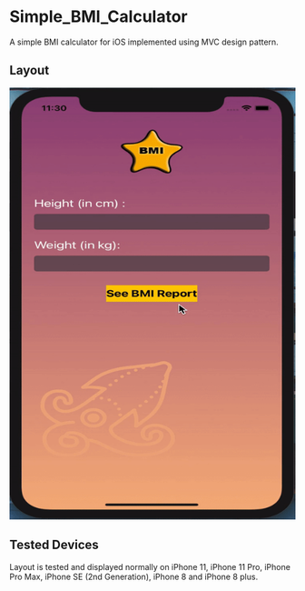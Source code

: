 # Simple_BMI_Calculator
A simple BMI calculator for iOS implemented using MVC design pattern.

## Layout
![final layout](layout.gif)

## Tested Devices
Layout is tested and displayed normally on iPhone 11, iPhone 11 Pro, iPhone Pro Max, iPhone SE (2nd Generation), iPhone 8 and iPhone 8 plus.
